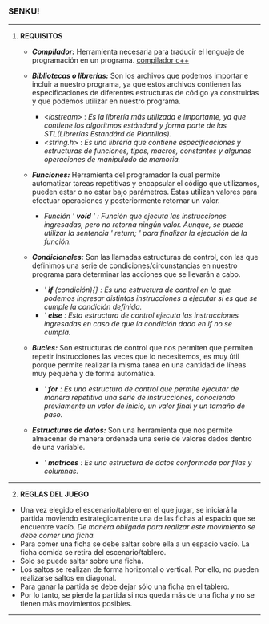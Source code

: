 ### SENKU!
---

1. **REQUISITOS**
    + ***Compilador:*** Herramienta necesaria para traducir el lenguaje de programación en un programa. [compilador c++](https://www.onlinegdb.com/online_c++_compiler)

    + ***Bibliotecas o librerías:*** Son los archivos que podemos importar e incluir a nuestro programa, ya que estos archivos contienen las especificaciones de diferentes estructuras de código ya construidas y que podemos utilizar en nuestro programa.
      - <*iostream*> : *Es la librería más utilizada e importante, ya que contiene los algoritmos estándard y forma parte de las STL(Librerías Estandárd de Plantillas).*
      - <*string.h*> : *Es  una librería que contiene especificaciones y estructuras de funciones, tipos, macros, constantes y algunas operaciones de manipulado de memoria.*
    + ***Funciones:***  Herramienta del programador la cual permite automatizar tareas repetitivas y encapsular el código que utilizamos, pueden estar o no estar bajo parámetros. Estas utilizan valores para efectuar operaciones y posteriormente retornar un valor.
      - *Función ' **void** ' : Función que ejecuta las instrucciones ingresadas, pero no retorna ningún valor. Aunque, se puede utilizar la sentencia ' return; ' para finalizar la ejecución de la función.*
    + ***Condicionales:*** Son las llamadas estructuras de control, con las que definimos una serie de condiciones/circunstancias en nuestro programa para determinar las acciones que se llevarán a cabo.
      - *' **if** (condición){} : Es una estructura de control en la que podemos ingresar distintas instrucciones a ejecutar si es que se cumple la condición definida.* 
      - *' **else** : Esta estructura de control ejecuta las instrucciones ingresadas en caso de que la condición dada en if no se cumpla.*
    + ***Bucles:*** Son estructuras de control que nos permiten que permiten repetir instrucciones las veces que lo necesitemos, es muy útil porque permite realizar la misma tarea en una cantidad de líneas muy pequeña y de forma automática.
      - *' **for** : Es una estructura de control que permite ejecutar de manera repetitiva una serie de instrucciones, conociendo previamente un valor de inicio, un valor final y un tamaño de paso.*
    + ***Estructuras de datos:*** Son una herramienta que nos permite almacenar de manera ordenada una serie de valores dados dentro de una variable.
      - *' **matrices** : Es una estructura de datos conformada por filas y columnas.*
---
2. **REGLAS DEL JUEGO**
- Una vez elegido el escenario/tablero en el que jugar, se iniciará la partida moviendo estrategicamente una de las fichas al espacio que se encuentre vacío. *De manera obligada para realizar este movimiento se debe comer una ficha.*
- Para comer una ficha se debe saltar sobre ella a un espacio vacío. La ficha comida se retira del escenario/tablero.
- Solo se puede saltar sobre una ficha.
- Los saltos se realizan de forma horizontal o vertical. Por ello, no pueden realizarse saltos en diagonal.
- Para ganar la partida se debe dejar sólo una ficha en el tablero.
- Por lo tanto, se pierde la partida si nos queda más de una ficha y no se tienen más movimientos posibles.
 





---


